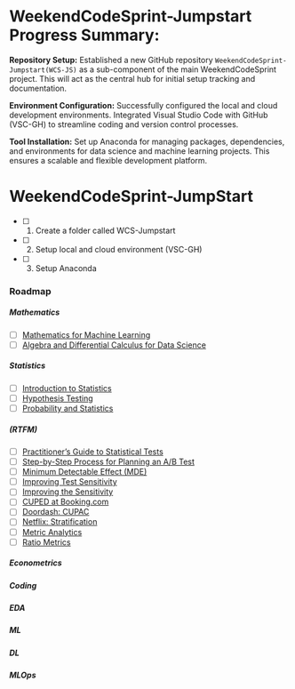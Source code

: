 # WeekendCodeSprint-Jumpstart Progress Summary:
**Repository Setup:** Established a new GitHub repository `WeekendCodeSprint-Jumpstart(WCS-JS)` as a sub-component of the main WeekendCodeSprint project. This will act as the central hub for initial setup tracking and documentation.  

**Environment Configuration:** Successfully configured the local and cloud development environments. Integrated Visual Studio Code with GitHub (VSC-GH) to streamline coding and version control processes.  

**Tool Installation:** Set up Anaconda for managing packages, dependencies, and environments for data science and machine learning projects. This ensures a scalable and flexible development platform.

# WeekendCodeSprint-JumpStart
- [ ] 1. Create a folder called WCS-Jumpstart 
- [ ] 2. Setup local and cloud environment (VSC-GH)
- [ ] 3. Setup Anaconda



### Roadmap
##### Mathematics
- [ ] [Mathematics for Machine Learning](https://www.coursera.org/specializations/mathematics-machine-learning?action=enroll&irclickid=XBKSrpQj%3AxyPRGURloXPX1X7UkHwpQQlbUhJSc0&irgwc=1&utm_campaign=4863057&utm_content=b2c&utm_medium=partners&utm_source=impact)
- [ ] [Algebra and Differential Calculus for Data Science](https://www.coursera.org/learn/algebra-and-differential-calculus-for-data-science?irclickid=XBKSrpQj:xyPRGURloXPX1X7UkHwpk15bUhJSc0&irgwc=1&utm_medium=partners&utm_source=impact&utm_campaign=4863057&utm_content=b2c#syllabus)
##### Statistics
- [ ] [Introduction to Statistics](https://www.coursera.org/learn/stanford-statistics?irclickid=XBKSrpQj:xyPRGURloXPX1X7UkHwpkV1bUhJSc0&irgwc=1&utm_medium=partners&utm_source=impact&utm_campaign=4863057&utm_content=b2c#syllabus)
- [ ] [Hypothesis Testing](https://www.coursera.org/learn/statistical-analysis-hypothesis-testing-sas?irclickid=XBKSrpQj:xyPRGURloXPX1X7UkHwpmTJbUhJSc0&irgwc=1&utm_medium=partners&utm_source=impact&utm_campaign=4863057&utm_content=b2c#syllabus)
- [ ] [Probability and Statistics](https://www.coursera.org/learn/probability-statistics?irclickid=XBKSrpQj:xyPRGURloXPX1X7UkHwpj0lbUhJSc0&irgwc=1&utm_medium=partners&utm_source=impact&utm_campaign=4863057&utm_content=b2c#syllabus)
##### (RTFM)
- [ ] [Practitioner’s Guide to Statistical Tests](https://vkteam.medium.com/practitioners-guide-to-statistical-tests-ed2d580ef04f#1e3b)
- [ ] [Step-by-Step Process for Planning an A/B Test](https://towardsdatascience.com/step-by-step-for-planning-an-a-b-test-ef3c93143c0b)
- [ ] [Minimum Detectable Effect (MDE)](https://splitmetrics.com/resources/minimum-detectable-effect-mde/)
- [ ] [Improving Test Sensitivity](https://kdd.org/kdd2016/papers/files/adp0945-xieA.pdf)
- [ ] [Improving the Sensitivity](https://exp-platform.com/Documents/2013-02-CUPED-ImprovingSensitivityOfControlledExperiments.pdf)
- [ ] [CUPED at Booking.com](https://booking.ai/how-booking-com-increases-the-power-of-online-experiments-with-cuped-995d186fff1d)
- [ ] [Doordash: CUPAC](https://doordash.engineering/2020/06/08/improving-experimental-power-through-control-using-predictions-as-covariate-cupac/)
- [ ] [Netflix: Stratification](https://www.researchgate.net/publication/305997925_Improving_the_Sensitivity_of_Online_Controlled_Experiments_Case_Studies_at_Netflix)
- [ ] [Metric Analytics](https://arxiv.org/pdf/1803.06336.pdf)
- [ ] [Ratio Metrics](https://www.stat.cmu.edu/~hseltman/files/ratio.pdf)
##### Econometrics  
##### Coding  
##### EDA
##### ML
##### DL
##### MLOps

